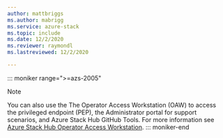 ```yaml
---
author: mattbriggs
ms.author: mabrigg
ms.service: azure-stack
ms.topic: include
ms.date: 12/2/2020
ms.reviewer: raymondl
ms.lastreviewed: 12/2/2020

---
```


::: moniker range=">=azs-2005"
> [!Note] 
> You can also use the The Operator Access Workstation (OAW) to access the privileged endpoint (PEP), the Administrator portal for support scenarios, and Azure Stack Hub GitHub Tools. For more information see [Azure Stack Hub Operator Access Workstation](../operator/operator-access-workstation.md).
::: moniker-end